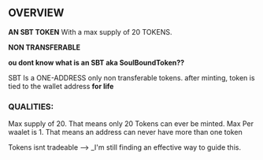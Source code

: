## OVERVIEW

**AN SBT TOKEN** With a max supply of 20 TOKENS.

**NON TRANSFERABLE**

**ou dont know what is an SBT aka SoulBoundToken??**

SBT Is a ONE-ADDRESS only non transferable tokens. after minting, token is tied to the wallet address **for life**

### QUALITIES:

Max supply of 20. That means only 20 Tokens can ever be minted.
Max Per waalet is 1. That means an address can never have more than one token

Tokens isnt tradeable --> _I'm still finding an effective way to guide this.